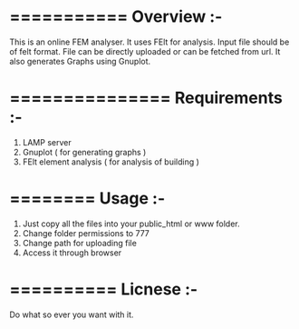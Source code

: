 ===========
Overview :-
===========

This is an online FEM analyser. It uses FElt for analysis.
Input file should be of felt format.
File can be directly uploaded or can be fetched from url.
It also generates Graphs using Gnuplot.

===============
Requirements :-
===============

1) LAMP server
2) Gnuplot ( for generating graphs )
3) FElt element analysis ( for analysis of building )

========
Usage :-
========

1) Just copy all the files into your public_html or www folder.
2) Change folder permissions to 777
3) Change path for uploading file
4) Access it through browser

==========
Licnese :-
==========

Do what so ever you want with it.
